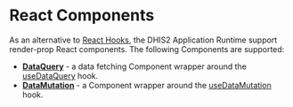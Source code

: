 # React Components

As an alternative to [React Hooks](hooks/), the DHIS2 Application Runtime support render-prop React components. The following Components are supported:

-   [**DataQuery**](components/DataQuery) - a data fetching Component wrapper around the [useDataQuery](hooks/useDataQuery) hook.
-   [**DataMutation**](components/DataMutation) - a Component wrapper around the [useDataMutation](hooks/useDataMutation) hook.

